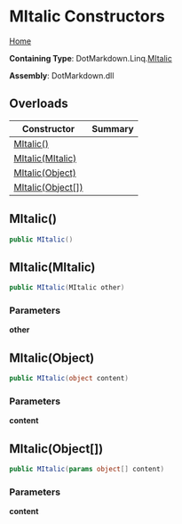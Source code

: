 # MItalic Constructors

[Home](../../../../README.md#_top)

**Containing Type**: DotMarkdown\.Linq\.[MItalic](../README.md#_top)

**Assembly**: DotMarkdown\.dll

## Overloads

| Constructor | Summary |
| ----------- | ------- |
| [MItalic()](#DotMarkdown_Linq_MItalic__ctor) | |
| [MItalic(MItalic)](#DotMarkdown_Linq_MItalic__ctor_DotMarkdown_Linq_MItalic_) | |
| [MItalic(Object)](#DotMarkdown_Linq_MItalic__ctor_System_Object_) | |
| [MItalic(Object\[\])](#DotMarkdown_Linq_MItalic__ctor_System_Object___) | |

## MItalic\(\) <a name="DotMarkdown_Linq_MItalic__ctor"></a>

```csharp
public MItalic()
```

## MItalic\(MItalic\) <a name="DotMarkdown_Linq_MItalic__ctor_DotMarkdown_Linq_MItalic_"></a>

```csharp
public MItalic(MItalic other)
```

### Parameters

**other**

## MItalic\(Object\) <a name="DotMarkdown_Linq_MItalic__ctor_System_Object_"></a>

```csharp
public MItalic(object content)
```

### Parameters

**content**

## MItalic\(Object\[\]\) <a name="DotMarkdown_Linq_MItalic__ctor_System_Object___"></a>

```csharp
public MItalic(params object[] content)
```

### Parameters

**content**